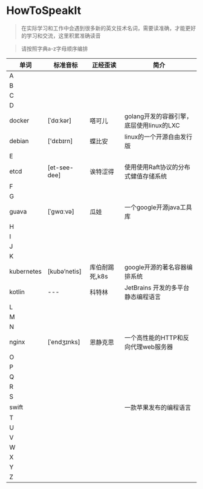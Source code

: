 # HowToSpeakIt

>在实际学习和工作中会遇到很多新的英文技术名词，需要读准确，才能更好的学习和交流，这里积累准确读音

>请按照字典a-z字母顺序编排

|单词|标准音标|正经歪读|简介|
|---|---|---|---|
|A|
|B|
|C|
|D|
|docker|[ˈdɑːkər]|嗒可儿|golang开发的容器引擎，底层使用linux的LXC|
|debian|['dɛbɪrn]|蝶比安|linux的一个开源自由发行版|
|E|
|etcd|[et-see-dee]|诶特涩得|使用使用Raft协议的分布式健值存储系统|
|F|
|G|
|guava|[ˈɡwɑːvə]|瓜娃|一个google开源java工具库|
|H|
|I|
|J|
|K|
|kubernetes|[kubə’netis]|库伯耐踢死,k8s|google开源的著名容器编排系统|
|kotlin|---|科特林|JetBrains 开发的多平台静态编程语言|
|L|
|M|
|N|
|nginx|[ˈendʒɪnks]|恩静克思|一个高性能的HTTP和反向代理web服务器|
|O|
|P|
|Q|
|R|
|S|
|swift|||一款苹果发布的编程语言|
|T|
|U|
|V|
|W|
|X|
|Y|
|Z|



